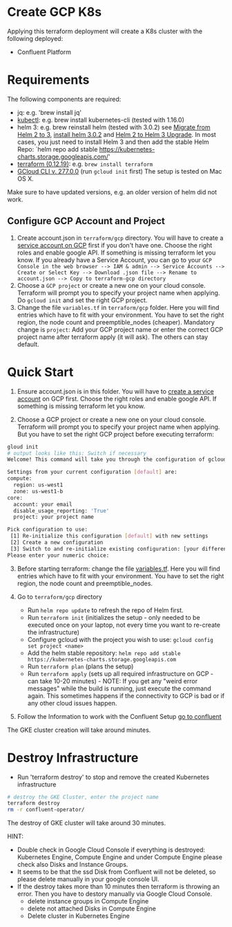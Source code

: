 # Create GCP K8s 

Applying this terraform deployment will create a K8s cluster with the following deployed:

* Confluent Platform

# Requirements
The following components are required:

* jq: e.g. 'brew install jq'
* [kubectl](https://kubernetes.io/docs/tasks/tools/install-kubectl/): e.g. brew install kubernetes-cli (tested with 1.16.0)
* helm 3: e.g. brew reinstall helm (tested with 3.0.2) see [Migrate from Helm 2 to 3](https://helm.sh/blog/migrate-from-helm-v2-to-helm-v3/), [install helm 3.0.2](https://helm.sh/docs/intro/install/) and [Helm 2 to Helm 3 Upgrade](https://runkiss.blogspot.com/2019/12/helm-2-to-helm-3-updates.html). In most cases, you just need to install Helm 3 and then add the stable Helm Repo: `helm repo add stable https://kubernetes-charts.storage.googleapis.com/'
* [terraform (0.12.19)](https://www.terraform.io/downloads.html): e.g. `brew install terraform`
* [GCloud CLI v. 277.0.0](https://cloud.google.com/sdk/docs/quickstart-macos) (run `gcloud init` first)
The setup is tested on Mac OS X.

Make sure to have updated versions, e.g. an older version of helm did not work.

## Configure GCP Account and Project

1) Create account.json in `terraform/gcp` directory. You will have to create a [service account on GCP](https://cloud.google.com/iam/docs/creating-managing-service-account-keys) first if you don't have one. Choose the right roles and enable google API. If something is missing terraform let you know. If you already have a Service Account, you can go to your `GCP Console in the web browser --> IAM & admin --> Service Accounts --> Create or Select Key --> Download .json file --> Rename to account.json --> Copy to terraform-gcp directory`
2) Choose a `GCP project` or create a new one on your cloud console. Terraform will prompt you to specify your project name when applying. Do `gcloud init` and set the right GCP project.
3) Change the file `variables.tf` in `terraform/gcp` folder. Here you will find entries which have to fit with your environment. You have to set the right region, the node count and preemptible_nodes (cheaper). Mandatory change is `project`: Add your GCP project name or enter the correct GCP project name after terraform apply (it will ask). The others can stay default.

# Quick Start

1. Ensure account.json is in this folder. You will have to [create a service account](https://cloud.google.com/iam/docs/creating-managing-service-account-keys) on GCP first. Choose the right roles and enable google API. If something is missing terraform let you know.

2. Choose a GCP project or create a new one on your cloud console. Terraform will prompt you to specify your project name when applying. But you have to set the right GCP project before executing terraform:
```bash
gloud init
# output looks like this: Switch if necessary
Welcome! This command will take you through the configuration of gcloud.

Settings from your current configuration [default] are:
compute:
  region: us-west1
  zone: us-west1-b
core:
  account: your email
  disable_usage_reporting: 'True'
  project: your project name

Pick configuration to use:
 [1] Re-initialize this configuration [default] with new settings 
 [2] Create a new configuration
 [3] Switch to and re-initialize existing configuration: [your different project]
Please enter your numeric choice:  
```
3. Before starting terraform: change the file [variables.tf](variables.tf). Here you will find entries which have to fit with your environment. You have to set the right region, the node count and preemptible_nodes.

4. Go to `terraform/gcp`  directory
   * Run `helm repo update` to refresh the repo of Helm first.
   * Run `terraform init` (initializes the setup - only needed to be executed once on your laptop, not every time you want to re-create the infrastructure)
   * Configure gcloud with the project you wish to use: `gcloud config set project <name>` 
   * Add the helm stable repository: `helm repo add stable https://kubernetes-charts.storage.googleapis.com`
   * Run `terraform plan` (plans the setup)
   * Run `terraform apply` (sets up all required infrastructure on GCP - can take 10-20 minutes) - NOTE: If you get any "weird error messages" while the build is running, just execute the command again. This sometimes happens if the connectivity to GCP is bad or if any other cloud issues happen.

5. Follow the  Information to work with the Confluent Setup [go to confluent](../../confluentREADME.md)

The GKE cluster creation will take around minutes.

# Destroy Infrastructure

* Run 'terraform destroy' to stop and remove the created Kubernetes infrastructure
```bash
# destroy the GKE Cluster, enter the project name
terraform destroy
rm -r confluent-operator/
```
The destroy of GKE cluster will take around 30 minutes.

HINT:
* Double check in Google Cloud Console if everything is destroyed: 
  Kubernetes Engine, Compute Engine and under Compute Engine please check also Disks and Instance Groups.
* It seems to be that the ssd Disk from Confluent will not be deleted, so please delete manually in your google console UI.
* If the destroy takes more than 10 minutes then terraform is throwing an error. 
  Then you have to destory manually via Google Cloud Console.
  * delete instance groups in Compute Engine
  * delete not attached Disks in Compute Engine
  * Delete cluster in Kubernetes Engine
